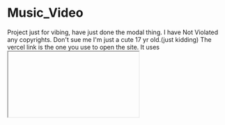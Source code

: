 # Music_Video
Project just for vibing, have just done the modal thing. I have Not Violated any copyrights. Don't sue me I'm just a cute 17 yr old.(just kidding)
The vercel link is the one you use to open the site.
It uses <iframe> and <buttons> to upload youtube video on a modal for each music video whose labels are provided.
Use it and enjoy
